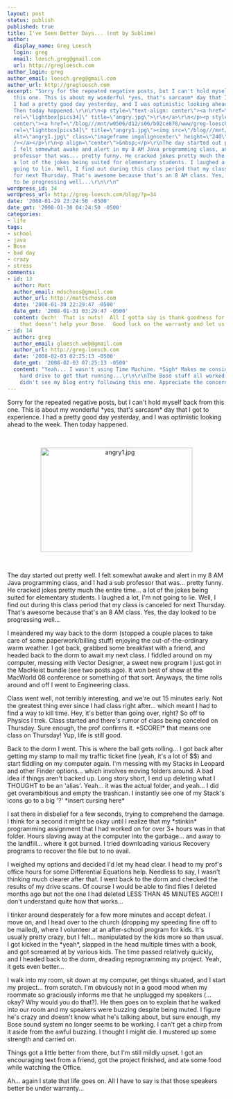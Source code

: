 ```yaml
---
layout: post
status: publish
published: true
title: I've Seen Better Days... (not by Sublime)
author:
  display_name: Greg Loesch
  login: greg
  email: loesch.greg@gmail.com
  url: http://gregloesch.com
author_login: greg
author_email: loesch.greg@gmail.com
author_url: http://gregloesch.com
excerpt: "Sorry for the repeated negative posts, but I can't hold myself back from
  this one. This is about my wonderful *yes, that's sarcasm* day that I got to experience.
  I had a pretty good day yesterday, and I was optimistic looking ahead to the week.
  Then today happened.\r\n\r\n<p style=\"text-align: center\"><a href=\"/blog///mnt/w0506/d12/s06/b02ce878/www/greg-loesch.com//blog//blog.pics/2008/01/angry.jpg\"
  rel=\"lightbox[pics34]\" title=\"angry.jpg\">\r\n</a>\r\n</p><p style=\"text-align:
  center\"><a href=\"/blog///mnt/w0506/d12/s06/b02ce878/www/greg-loesch.com//blog//blog.pics/2008/01/angry1.jpg\"
  rel=\"lightbox[pics34]\" title=\"angry1.jpg\"><img src=\"/blog///mnt/w0506/d12/s06/b02ce878/www/greg-loesch.com//blog//blog.pics/2008/01/angry1.jpg\"
  alt=\"angry1.jpg\" class=\"imageframe imgaligncenter\" height=\"240\" width=\"350\"
  /></a></p>\r\n<p align=\"center\">&nbsp;</p>\r\nThe day started out pretty well.
  I felt somewhat awake and alert in my 8 AM Java programming class, and I had a sub
  professor that was... pretty funny. He cracked jokes pretty much the entire time...
  a lot of the jokes being suited for elementary students. I laughed a lot, I'm not
  going to lie. Well, I find out during this class period that my class is canceled
  for next Thursday. That's awesome because that's an 8 AM class. Yes, the day looked
  to be progressing well...\r\n\r\n"
wordpress_id: 34
wordpress_url: http://greg-loesch.com/blog/?p=34
date: '2008-01-29 23:24:50 -0500'
date_gmt: '2008-01-30 04:24:50 -0500'
categories:
- life
tags:
- school
- java
- Bose
- bad day
- crazy
- stress
comments:
- id: 13
  author: Matt
  author_email: mdschoss@gmail.com
  author_url: http://mattschoss.com
  date: '2008-01-30 22:29:47 -0500'
  date_gmt: '2008-01-31 03:29:47 -0500'
  content: Ouch!  That is nuts!  All I gotta say is thank goodness for Time Machine.  But
    that doesn't help your Bose.  Good luck on the warranty and let us know.
- id: 14
  author: greg
  author_email: gloesch.web@gmail.com
  author_url: http://greg-loesch.com
  date: '2008-02-03 02:25:13 -0500'
  date_gmt: '2008-02-03 07:25:13 -0500'
  content: "Yeah... I wasn't using Time Machine. *Sigh* Makes me consider buying another
    hard drive to get that running...\r\n\r\nThe Bose stuff all worked out if you
    didn't see my blog entry following this one. Appreciate the concern."
---
```

<p>Sorry for the repeated negative posts, but I can't hold myself back from this one. This is about my wonderful *yes, that's sarcasm* day that I got to experience. I had a pretty good day yesterday, and I was optimistic looking ahead to the week. Then today happened.</p>
<p style="text-align: center"><a href="/blog///mnt/w0506/d12/s06/b02ce878/www/greg-loesch.com//blog//blog.pics/2008/01/angry.jpg" rel="lightbox[pics34]" title="angry.jpg"><br />
</a></p>
<p style="text-align: center"><a href="/blog///mnt/w0506/d12/s06/b02ce878/www/greg-loesch.com//blog//blog.pics/2008/01/angry1.jpg" rel="lightbox[pics34]" title="angry1.jpg"><img src="/blog///mnt/w0506/d12/s06/b02ce878/www/greg-loesch.com//blog//blog.pics/2008/01/angry1.jpg" alt="angry1.jpg" class="imageframe imgaligncenter" height="240" width="350" /></a></p>
<p align="center">&nbsp;</p>
<p>The day started out pretty well. I felt somewhat awake and alert in my 8 AM Java programming class, and I had a sub professor that was... pretty funny. He cracked jokes pretty much the entire time... a lot of the jokes being suited for elementary students. I laughed a lot, I'm not going to lie. Well, I find out during this class period that my class is canceled for next Thursday. That's awesome because that's an 8 AM class. Yes, the day looked to be progressing well...</p>
<p><a id="more"></a><a id="more-34"></a></p>
<p>I meandered my way back to the dorm (stopped a couple places to take care of some paperwork/billing stuff) enjoying the out-of-the-ordinary warm weather. I got back, grabbed some breakfast with a friend, and headed back to the dorm to await my next class. I fiddled around on my computer, messing with Vector Designer, a sweet new program I just got in the MacHeist bundle (see two posts ago). It won best of show at the MacWorld 08 conference or something of that sort. Anyways, the time rolls around and off I went to Engineering class.</p>
<p>Class went well, not terribly interesting, and we're out 15 minutes early. Not the greatest thing ever since I had class right after... which meant I had to find a way to kill time. Hey, it's better than going over, right? So off to Physics I trek. Class started and there's rumor of class being canceled on Thursday. Sure enough, the prof confirms it. *SCORE!* that means one class on Thursday! Yup, life is still good.</p>
<p>Back to the dorm I went. This is where the ball gets rolling... I got back after getting my stamp to mail my traffic ticket fine (yeah, it's a lot of $$) and start fiddling on my computer again. I'm messing with my Stacks in Leopard and other Finder options... which involves moving folders around. A bad idea if things aren't backed up. Long story short, I end up deleting what I THOUGHT to be an 'alias'. Yeah... it was the actual folder, and yeah... I did get overambitious and empty the trashcan. I instantly see one of my Stack's icons go to a big '?' *insert cursing here*</p>
<p>I sat there in disbelief for a few seconds, trying to comprehend the damage. I think for a second it might be okay until I realize that my *stinkin* programming assignment that I had worked on for over 3+ hours was in that folder. Hours slaving away at the computer into the garbage... and away to the landfill... where it got burned. I tried downloading various Recovery programs to recover the file but to no avail.</p>
<p>I weighed my options and decided I'd let my head clear. I head to my prof's office hours for some Differential Equations help. Needless to say, I wasn't thinking much clearer after that. I went back to the dorm and checked the results of my drive scans. Of course I would be able to find files I deleted months ago but not the one I had deleted LESS THAN 45 MINUTES AGO!!! I don't understand quite how that works...</p>
<p>I tinker around desperately for a few more minutes and accept defeat. I move on, and I head over to the church (dropping my speeding fine off to be mailed), where I volunteer at an after-school program for kids. It's usually pretty crazy, but I felt... manipulated by the kids more so than usual. I got kicked in the *yeah*, slapped in the head multiple times with a book, and got screamed at by various kids. The time passed relatively quickly, and I headed back to the dorm, dreading reprogramming my project. Yeah, it gets even better...</p>
<p>I walk into my room, sit down at my computer, get things situated, and I start my project... from scratch. I'm obviously not in a good mood when my roommate so graciously informs me that he unplugged my speakers (... okay? Why would you do that?). He then goes on to explain that he walked into our room and my speakers were buzzing despite being muted. I figure he's crazy and doesn't know what he's talking about, but sure enough, my Bose sound system no longer seems to be working. I can't get a chirp from it aside from the awful buzzing. I thought I might die. I mustered up some strength and carried on.</p>
<p>Things got a little better from there, but I'm still mildly upset. I got an encouraging text from a friend, got the project finished, and ate some food while watching the Office.</p>
<p>Ah... again I state that life goes on. All I have to say is that those speakers better be under warranty...</p>
